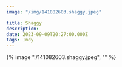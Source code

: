 ```yaml
---
image: "/img/141082603.shaggy.jpeg"

title: Shaggy
description: 
date: 2023-09-09T20:27:00.000Z
tags: Indy
---
```

{% image "./141082603.shaggy.jpeg", "" %}